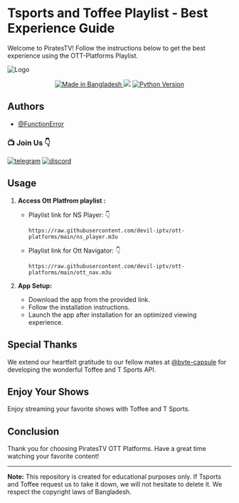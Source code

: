 # Tsports and Toffee Playlist - Best Experience Guide

Welcome to PiratesTV! Follow the instructions below to get the best experience using the OTT-Platforms Playlist.

![Logo](https://i.ibb.co/KF7tMH3/Pirates-Tv-15.png)

<p align="center">
  
  <a href="https://gitter.im/amitmerchant1990/electron-markdownify">
    <img src="https://img.shields.io/badge/Made%20in-Bangladesh_🇧🇩-green?colorA=%23ff0000&colorB=%23017e40&style=flat-square" alt="Made in Bangladesh">
  </a>
<a href="https://hits.seeyoufarm.com"><img src="https://hits.seeyoufarm.com/api/count/incr/badge.svg?url=https%3A%2F%2Fgithub.com%2FFunctionError%2Fott-platforms&count_bg=%2379C83D&title_bg=%23555555&icon=&icon_color=%23E7E7E7&title=hits&edge_flat=false"/></a>
</a>
  <a href="https://www.python.org/">
    <img src="https://img.shields.io/badge/Made_With-Python_3.12%2B-blue"
         alt="Python Version">
 </a>
         

## Authors

- [@FunctionError](https://github.com/starflixbd_iptv)

### 📺 Join Us 👇

[![telegram](https://img.shields.io/badge/Telegram-2CA5E0?style=for-the-badge&logo=telegram&logoColor=white)](https://socials.piratestv.workers.dev/tg)
[![discord](https://img.shields.io/badge/Discord-7289DA?style=for-the-badge&logo=discord&logoColor=white)](https://socials.piratestv.workers.dev/discord)

## Usage

1. **Access Ott Platfrom playlist :**
   - Playlist link for NS Player: 👇
     ```
     https://raw.githubusercontent.com/devil-iptv/ott-platforms/main/ns_player.m3u
     ```
   - Playlist link for Ott Navigator: 👇
     ```
     https://raw.githubusercontent.com/devil-iptv/ott-platforms/main/ott_nav.m3u
     ```

2. **App Setup:**
   - Download the app from the provided link.
   - Follow the installation instructions.
   - Launch the app after installation for an optimized viewing experience.

## Special Thanks

We extend our heartfelt gratitude to our fellow mates at [@byte-capsule](https://github.com/byte-capsule) for developing the wonderful Toffee and T Sports API.

## Enjoy Your Shows

Enjoy streaming your favorite shows with Toffee and T Sports.

## Conclusion

Thank you for choosing PiratesTV OTT Platforms. Have a great time watching your favorite content!

---

**Note:** This repository is created for educational purposes only. If Tsports and Toffee request us to take it down, we will not hesitate to delete it. We respect the copyright laws of Bangladesh.
